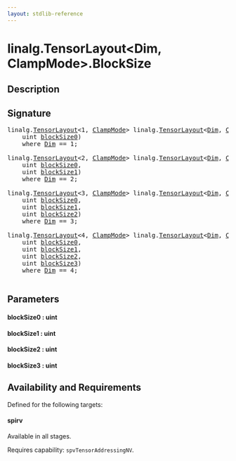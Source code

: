```yaml
---
layout: stdlib-reference
---
```


# linalg\.TensorLayout\<Dim, ClampMode\>\.BlockSize

## Description





## Signature 

<pre>
linalg.<a href="index.html" class="code_type">TensorLayout</a>&lt;1, <a href="index.html#decl-ClampMode" class="code_var">ClampMode</a>&gt; linalg.<a href="index.html" class="code_type">TensorLayout</a>&lt;<a href="index.html#decl-Dim" class="code_var">Dim</a>, <a href="index.html#decl-ClampMode" class="code_var">ClampMode</a>&gt;.<a href="blocksize-05.html">BlockSize</a>(
    <span class="code_keyword">uint</span> <a href="blocksize-05.html#decl-blockSize0" class="code_param">blockSize0</a>)
    <span class='code_keyword'>where</span> <a href="index.html#decl-Dim" class="code_var">Dim</a> == 1;

linalg.<a href="index.html" class="code_type">TensorLayout</a>&lt;2, <a href="index.html#decl-ClampMode" class="code_var">ClampMode</a>&gt; linalg.<a href="index.html" class="code_type">TensorLayout</a>&lt;<a href="index.html#decl-Dim" class="code_var">Dim</a>, <a href="index.html#decl-ClampMode" class="code_var">ClampMode</a>&gt;.<a href="blocksize-05.html">BlockSize</a>(
    <span class="code_keyword">uint</span> <a href="blocksize-05.html#decl-blockSize0" class="code_param">blockSize0</a>,
    <span class="code_keyword">uint</span> <a href="blocksize-05.html#decl-blockSize1" class="code_param">blockSize1</a>)
    <span class='code_keyword'>where</span> <a href="index.html#decl-Dim" class="code_var">Dim</a> == 2;

linalg.<a href="index.html" class="code_type">TensorLayout</a>&lt;3, <a href="index.html#decl-ClampMode" class="code_var">ClampMode</a>&gt; linalg.<a href="index.html" class="code_type">TensorLayout</a>&lt;<a href="index.html#decl-Dim" class="code_var">Dim</a>, <a href="index.html#decl-ClampMode" class="code_var">ClampMode</a>&gt;.<a href="blocksize-05.html">BlockSize</a>(
    <span class="code_keyword">uint</span> <a href="blocksize-05.html#decl-blockSize0" class="code_param">blockSize0</a>,
    <span class="code_keyword">uint</span> <a href="blocksize-05.html#decl-blockSize1" class="code_param">blockSize1</a>,
    <span class="code_keyword">uint</span> <a href="blocksize-05.html#decl-blockSize2" class="code_param">blockSize2</a>)
    <span class='code_keyword'>where</span> <a href="index.html#decl-Dim" class="code_var">Dim</a> == 3;

linalg.<a href="index.html" class="code_type">TensorLayout</a>&lt;4, <a href="index.html#decl-ClampMode" class="code_var">ClampMode</a>&gt; linalg.<a href="index.html" class="code_type">TensorLayout</a>&lt;<a href="index.html#decl-Dim" class="code_var">Dim</a>, <a href="index.html#decl-ClampMode" class="code_var">ClampMode</a>&gt;.<a href="blocksize-05.html">BlockSize</a>(
    <span class="code_keyword">uint</span> <a href="blocksize-05.html#decl-blockSize0" class="code_param">blockSize0</a>,
    <span class="code_keyword">uint</span> <a href="blocksize-05.html#decl-blockSize1" class="code_param">blockSize1</a>,
    <span class="code_keyword">uint</span> <a href="blocksize-05.html#decl-blockSize2" class="code_param">blockSize2</a>,
    <span class="code_keyword">uint</span> <a href="blocksize-05.html#decl-blockSize3" class="code_param">blockSize3</a>)
    <span class='code_keyword'>where</span> <a href="index.html#decl-Dim" class="code_var">Dim</a> == 4;

</pre>

## Parameters

####  <a id="decl-blockSize0"></a>blockSize0  : uint
####  <a id="decl-blockSize1"></a>blockSize1  : uint
####  <a id="decl-blockSize2"></a>blockSize2  : uint
####  <a id="decl-blockSize3"></a>blockSize3  : uint

## Availability and Requirements

Defined for the following targets:

#### spirv
Available in all stages.

Requires capability: `spvTensorAddressingNV`.


